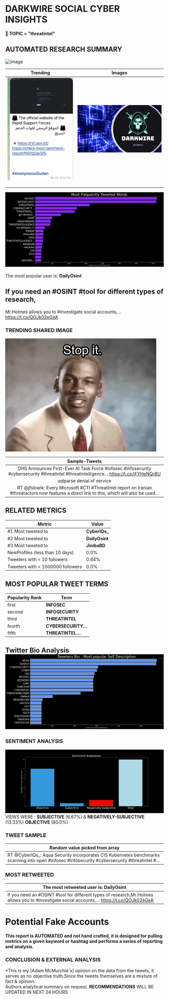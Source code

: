 # DARKWIRE SOCIAL CYBER INSIGHTS 
&#x1F34E; **TOPIC = "threatintel"**

## AUTOMATED RESEARCH SUMMARY
  ![image](darkLogo.png)   

|  Trending  |   Images | 
:-------------------------:|:-------------------------:
|  ![image](assets/threatintel/imageFile1.jpg)     <img width=200/> | ![image](assets/threatintel/imageFile2.jpg) <img width=200/> |   
 
 
![image](assets/threatintel/TWEETS.png)
<br></br>
The most popular user is: **DailyOsint**  
 

## If you need an #OSINT #tool for different types of research,

Mr.Holmes allows you to #investigate social accounts,… https://t.co/QOJk02eGeA 

  




### TRENDING SHARED IMAGE

![image](assets/threatintel/twitterPostedImage.png)



|                **Sample-Tweets**        |
| :-------------: |
| DHS Announces First-Ever AI Task Force #infosec #infosecurity #cybersecurity #threatintel #threatintelligence… https://t.co/iFYHeNQrBU |
| sqlparse denial of service | CVE-2023-30608 - https://t.co/Qh6RteUVPU#CVE #Vulnerability #OSINT #ThreatIntel #Cyber |
| RT @jfslowik: Every Microsoft #CTI #ThreatIntel report on Iranian #threatactors now features a direct link to this, which will also be used… |

## RELATED METRICS<br>
| Metric | Value |
| ------------- | ------------- |
| #1 Most tweeted to  | **CyberIQs_** |
| #2 Most tweeted to  | **DailyOsint** |
| #3 Most tweeted to  | **JinibaBD** |
| NewProfiles (less than 10 days) | 0.0%  |
| Tweeters with < 10 followers  | 0.64%|
| Tweeters with > 1000000 followers  | 0.0%  |



## MOST POPULAR TWEET TERMS 


| Popularity Rank  | Term |
| ------------- | ------------- |
| first  | **INFOSEC**  |
| second  | **INFOSECURITY**  |
| third  | **THREATINTEL** |
| fourth  | **CYBERSECURITY…**  |
| fifth  | **THREATINTEL…**  |


## Twitter Bio Analysis![image](assets/threatintel/BIO.png)
### SENTIMENT ANALYSIS
![image](assets/threatintel/sentiment.png)
VIEWS WERE : **SUBJECTIVE**  (6.67%) & **NEGATIVELY-SUBJECTIVE** (13.33%) **OBJECTIVE** (80.0%)

### TWEET SAMPLE 
| Random value picked from array |
| ------------- |
|RT @CyberIQs_: Aqua Security incorporates CIS Kubernetes benchmarks scanning into open #infosec #infosecurity #cybersecurity #threatintel #… |

### MOST RETWEETED 

| The most retweeted user is: **DailyOsint**  |
| ------------- |
| If you need an #OSINT #tool for different types of research,Mr.Holmes allows you to #investigate social accounts,… https://t.co/QOJk02eGeA |

# Potential Fake Accounts
 

<b> This report is AUTOMATED and not hand crafted, it is designed for pulling metrics on a given keyword or hashtag and performs a series of reporting and analysis.</b>  
### CONCLUSION & EXTERNAL ANALYSIS

*This is my [Adam McMurchie`s] opinion on the data from the tweets, it serves as no objective truth.Since the tweets themselves are a mixture of fact & opinion.<br>
Authors analytical summary on request.
**RECOMMENDATIONS** WILL BE UPDATED IN NEXT  24 HOURS <br>